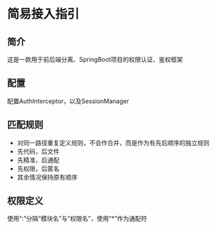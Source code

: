 # 简易接入指引

## 简介

这是一款用于前后端分离、SpringBoot项目的权限认证、鉴权框架

## 配置

配置AuthInterceptor，以及SessionManager

## 匹配规则

* 对同一路径重复定义规则，不会作合并，而是作为有先后顺序的独立规则
* 先代码，后文件
* 先精准，后通配
* 先权限，后匿名
* 其余情况保持原有顺序

## 权限定义

使用“:”分隔“模块名”与“权限名”，使用“*”作为通配符